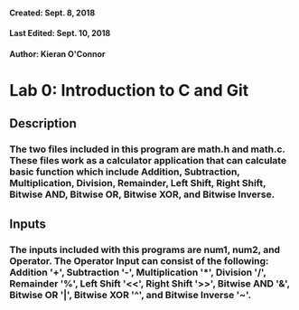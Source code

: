 #### Created: Sept. 8, 2018
#### Last Edited: Sept. 10, 2018
#### Author: Kieran O'Connor
# Lab 0: Introduction to C and Git
## Description
### The two files included in this program are math.h and math.c. These files work as a calculator application that can calculate basic function which include Addition, Subtraction, Multiplication, Division, Remainder, Left Shift, Right Shift, Bitwise AND, Bitwise OR, Bitwise XOR, and Bitwise Inverse. 
## Inputs
### The inputs included with this programs are num1, num2, and Operator. The Operator Input can consist of the following: Addition '+', Subtraction '-', Multiplication '*', Division '/', Remainder '%', Left Shift '<<', Right Shift '>>', Bitwise AND '&', Bitwise OR '|', Bitwise XOR '^', and Bitwise Inverse '~'.
